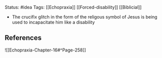 Status: #idea
Tags: [[Echopraxia]] [[Forced-disability]] [[Biblicial]]

* The crucifix glitch in the form of the religous symbol of Jesus is being used to incapacitate him like a disability

## References

![[Echopraxia-Chapter-16#^Page-258]]